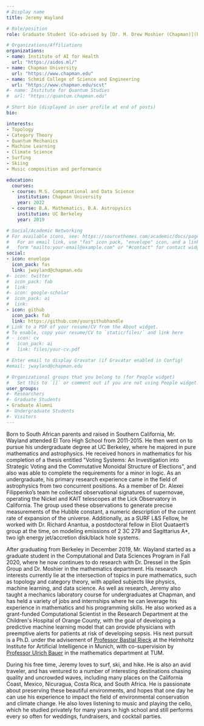 ```yaml
---
# Display name
title: Jeremy Wayland

# Role/position
role: Graduate Student (Co-advised by [Dr. M. Drew Moshier (Chapman)](https://www.chapman.edu/our-faculty/m-andrew-moshier))

# Organizations/Affiliations
organizations:
- name: Institute of AI for Health
  url: "https://aidos.ml/"
- name: Chapman University
  url: "https://www.chapman.edu"
- name: Schmid College of Science and Engineering
  url: "https://www.chapman.edu/scst"
#- name: Institute for Quantum Studies
#  url: "https://quantum.chapman.edu"

# Short bio (displayed in user profile at end of posts)
bio: 

interests:
- Topology
- Category Theory
- Quantum Mechanics
- Machine Learning
- Climate Science
- Surfing
- Skiing
- Music composition and performance 

education:
  courses:
  - course: M.S. Computational and Data Science
    institution: Chapman University
    year: 2022
  - course: B.A. Mathematics, B.A. Astropysics 
    institution: UC Berkeley
    year: 2019

# Social/Academic Networking
# For available icons, see: https://sourcethemes.com/academic/docs/page-builder/#icons
#   For an email link, use "fas" icon pack, "envelope" icon, and a link in the
#   form "mailto:your-email@example.com" or "#contact" for contact widget.
social:
- icon: envelope
  icon_pack: fas
  link: jwayland@chapman.edu
#- icon: twitter
#  icon_pack: fab
#  link: 
#- icon: google-scholar
#  icon_pack: ai
#  link: 
- icon: github
  icon_pack: fab
  link: https://github.com/yourgithubhandle
# Link to a PDF of your resume/CV from the About widget.
# To enable, copy your resume/CV to `static/files/` and link here 
# - icon: cv
#   icon_pack: ai
#   link: files/your-cv.pdf

# Enter email to display Gravatar (if Gravatar enabled in Config)
#email: jwayland@chapman.edu

# Organizational groups that you belong to (for People widget)
#   Set this to `[]` or comment out if you are not using People widget.
user_groups:
#- Researchers
#- Graduate Students
- Graduate Alumni
#- Undergraduate Students
#- Visitors
---
```


Born to South African parents and raised in Southern California, Mr. Wayland attended El Toro High School from 2011-2015. He then went on to pursue his undergraduate degree at UC Berkeley, where he majored in pure mathematics and astrophysics. He received honors in mathematics for his completion of a thesis entitled "Voting Systems: An Investigation into Strategic Voting and the Commutative Monoidal Structure of Elections", and also was able to complete the requirements for a minor in logic. As an undergraduate, his primary research experience came in the field of astrophysics from two concurrent positions. As a member of Dr. Alexei Filippenko’s team he collected observational signatures of supernovae, operating the Nickel and KAIT telescopes at the Lick Observatory in California. The group used these observations to generate precise measurements of the Hubble constant, a numeric description of the current rate of expansion of the universe. Additionally, as a SURF L&S Fellow, he worked with Dr. Richard Anantua, a postdoctoral fellow in Eliot Quataert’s group at the time, on modeling emissions of 2 3C 279 and Sagittarius A\*, two igh energy jet/accretion disk/black hole systems.

After graduating from Berkeley in December 2019, Mr. Wayland started as a graduate student in the Computational and Data Sciences Program in Fall 2020, where he now continues to do research with Dr. Dressel in the Spin Group and Dr. Moshier in the mathematics department. His research interests currently lie at the intersection of topics in pure mathematics, such as topology and category theory, with applied subjects like physics, machine learning, and data science. As well as research, Jeremy also taught a mechanics laboratory course for undergraduates at Chapman, and has held a variety of jobs and internships where he can leverage his experience in mathematics and his programming skills. He also worked as a grant-funded Computational Scientist in the Research Department at the Children's Hospital of Orange County, with the goal of developing a predictive machine learning model that can provide physicians with preemptive alerts for patients at risk of developing sepsis. His next pursuit is a Ph.D. under the advisement of [Professor Bastial Rieck](https://aidos.ml) at the Helmholtz Institute for Artificial Intelligence in Munich, with co-supervision by [Professor Ulrich Bauer](https://ulrich-bauer.org) in the mathematics department at TUM.

During his free time, Jeremy loves to surf, ski, and hike. He is also an avid traveler, and has ventured to a number of interesting destinations chasing quality and uncrowded waves, including many places on the California Coast, Mexico, Nicuragua, Costa Rica, and South Africa. He is passionate about preserving these beautiful environments, and hopes that one day he can use his experience to impact the field of environmental conservation and climate change. He also loves listening to music and playing the cello, which he studied privately for many years in high school and still performs every so often for weddings, fundraisers, and cocktail parties. 
